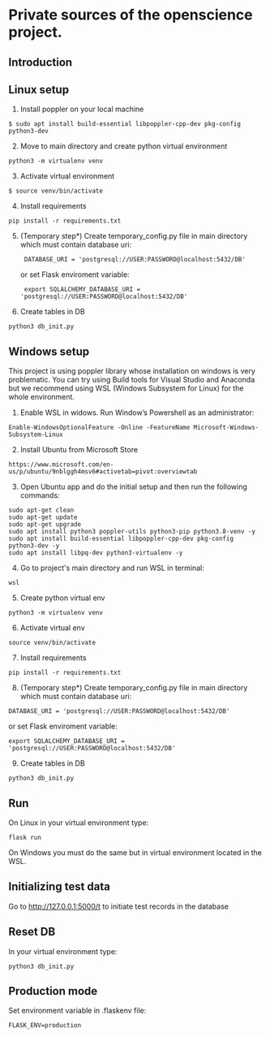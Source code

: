 # Private sources of the openscience project.

Introduction
------------

      
Linux setup
------------

  1. Install poppler on your local machine
  
    $ sudo apt install build-essential libpoppler-cpp-dev pkg-config python3-dev
      
  2. Move to main directory and create python virtual environment

    python3 -m virtualenv venv
  
  3. Activate virtual environment

    $ source venv/bin/activate
  
  4. Install requirements
  
    pip install -r requirements.txt
  
  5. (Temporary step*) Create temporary_config.py file in main directory which must contain database uri:

          DATABASE_URI = 'postgresql://USER:PASSWORD@localhost:5432/DB'
 
      or set Flask enviroment variable: 
     
          export SQLALCHEMY_DATABASE_URI = 'postgresql://USER:PASSWORD@localhost:5432/DB'  
      
  6. Create tables in DB

    python3 db_init.py


Windows setup
------------

This project is using poppler library whose installation on windows is very problematic. You can try using Build tools for Visual Studio and Anaconda but we recommend using WSL (Windows Subsystem for Linux) for the whole environment.
      
  1. Enable WSL in widows. Run Window’s Powershell as an administrator:
     
    Enable-WindowsOptionalFeature -Online -FeatureName Microsoft-Windows-Subsystem-Linux
    
  2. Install Ubuntu from Microsoft Store
  
    https://www.microsoft.com/en-us/p/ubuntu/9nblggh4msv6#activetab=pivot:overviewtab

  3. Open Ubuntu app and do the initial setup and then run the following commands:
      
    sudo apt-get clean
    sudo apt-get update
    sudo apt-get upgrade
    sudo apt install python3 poppler-utils python3-pip python3.8-venv -y
    sudo apt install build-essential libpoppler-cpp-dev pkg-config python3-dev -y
    sudo apt install libpq-dev python3-virtualenv -y
    
  4. Go to project's main directory and run WSL in terminal:

    wsl

  5. Create python virtual env

    python3 -m virtualenv venv
 
  6. Activate virtual env
 
    source venv/bin/activate
      
  7. Install requirements

    pip install -r requirements.txt
 
  8. (Temporary step*) Create temporary_config.py file in main directory which must contain database uri:

    DATABASE_URI = 'postgresql://USER:PASSWORD@localhost:5432/DB'
 
   or set Flask enviroment variable: 
      
    export SQLALCHEMY_DATABASE_URI = 'postgresql://USER:PASSWORD@localhost:5432/DB'  
            
  9. Create tables in DB

    python3 db_init.py

  
  
Run
------------

On Linux in your virtual environment type:

    flask run
 
On Windows you must do the same but in virtual environment located in the WSL.
 
Initializing test data
------------

Go to http://127.0.0.1:5000/t to initiate test records in the database 

  
Reset DB
------------
In your virtual environment type:

    python3 db_init.py


Production mode
------------

Set environment variable in .flaskenv file:

    FLASK_ENV=production

